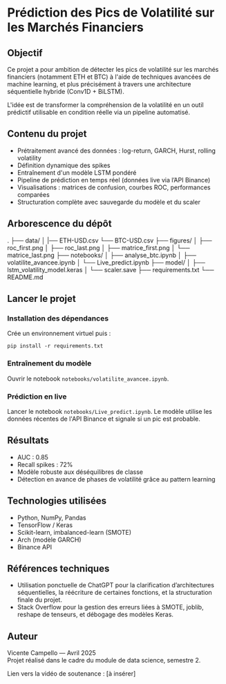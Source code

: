 # Prédiction des Pics de Volatilité sur les Marchés Financiers

## Objectif

Ce projet a pour ambition de détecter les pics de volatilité sur les marchés financiers (notamment ETH et BTC) à l'aide de techniques avancées de machine learning, et plus précisément à travers une architecture séquentielle hybride (Conv1D + BiLSTM).

L'idée est de transformer la compréhension de la volatilité en un outil prédictif utilisable en condition réelle via un pipeline automatisé.

## Contenu du projet

- Prétraitement avancé des données : log-return, GARCH, Hurst, rolling volatility
- Définition dynamique des spikes
- Entraînement d'un modèle LSTM pondéré
- Pipeline de prédiction en temps réel (données live via l’API Binance)
- Visualisations : matrices de confusion, courbes ROC, performances comparées
- Structuration complète avec sauvegarde du modèle et du scaler

## Arborescence du dépôt

.
├── data/
│   |── ETH-USD.csv
    └── BTC-USD.csv
├── figures/
│   ├── roc_first.png
│   ├── roc_last.png
│   ├── matrice_first.png
│   └── matrice_last.png
├── notebooks/
│   ├── analyse_btc.ipynb
│   ├── volatilite_avancee.ipynb
│   └── Live_predict.ipynb
├── model/
│   ├── lstm_volatility_model.keras
│   └── scaler.save
├── requirements.txt
└── README.md

## Lancer le projet

### Installation des dépendances

Crée un environnement virtuel puis :

```
pip install -r requirements.txt
```

### Entraînement du modèle

Ouvrir le notebook `notebooks/volatilite_avancee.ipynb`.

### Prédiction en live

Lancer le notebook `notebooks/Live_predict.ipynb`. Le modèle utilise les données récentes de l'API Binance et signale si un pic est probable.

## Résultats

- AUC : 0.85
- Recall spikes : 72%
- Modèle robuste aux déséquilibres de classe
- Détection en avance de phases de volatilité grâce au pattern learning

## Technologies utilisées

- Python, NumPy, Pandas
- TensorFlow / Keras
- Scikit-learn, imbalanced-learn (SMOTE)
- Arch (modèle GARCH)
- Binance API

## Références techniques

- Utilisation ponctuelle de ChatGPT pour la clarification d’architectures séquentielles, la réécriture de certaines fonctions, et la structuration finale du projet.
- Stack Overflow pour la gestion des erreurs liées à SMOTE, joblib, reshape de tenseurs, et débogage des modèles Keras.

## Auteur

Vicente Campello — Avril 2025  
Projet réalisé dans le cadre du module de data science, semestre 2.

Lien vers la vidéo de soutenance : [à insérer]
